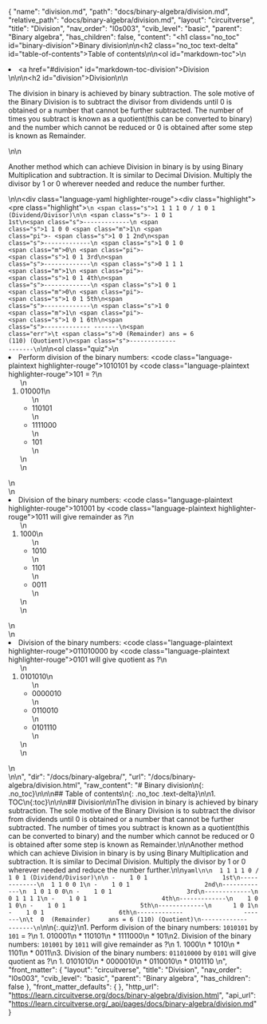 {
  "name": "division.md",
  "path": "docs/binary-algebra/division.md",
  "relative_path": "docs/binary-algebra/division.md",
  "layout": "circuitverse",
  "title": "Division",
  "nav_order": "l0s003",
  "cvib_level": "basic",
  "parent": "Binary algebra",
  "has_children": false,
  "content": "<h1 class=\"no_toc\" id=\"binary-division\">Binary division</h1>\n\n<h2 class=\"no_toc text-delta\" id=\"table-of-contents\">Table of contents</h2>\n\n<ol id=\"markdown-toc\">\n  <li><a href=\"#division\" id=\"markdown-toc-division\">Division</a></li>\n</ol>\n\n<h2 id=\"division\">Division</h2>\n\n<p>The division in binary is achieved by binary subtraction. The sole motive of the Binary Division is to subtract the divisor from dividends until 0 is obtained or a number that cannot be further subtracted. The number of times you subtract is known as a quotient(this can be converted to binary) and the number which cannot be reduced or 0 is obtained after some step is known as Remainder.</p>\n\n<p>Another method which can achieve Division in binary is by using Binary Multiplication and subtraction. It is similar to Decimal Division. Multiply the divisor by 1 or 0 wherever needed and reduce the number further.</p>\n\n<div class=\"language-yaml highlighter-rouge\"><div class=\"highlight\"><pre class=\"highlight\"><code>\n  <span class=\"s\">1 1 1 1 0 / 1 0 1 (Dividend/Divisor)</span>\n\n <span class=\"s\">-    1 0 1                     1st</span>\n<span class=\"s\">-------------</span>\n  <span class=\"s\">1 1 0 0 </span><span class=\"m\">1</span>\n <span class=\"pi\">-</span>    <span class=\"s\">1 0 1                     2nd</span>\n<span class=\"s\">-------------</span>\n  <span class=\"s\">1 0 1 0 </span><span class=\"m\">0</span>\n <span class=\"pi\">-</span>    <span class=\"s\">1 0 1                     3rd</span>\n<span class=\"s\">-------------</span>\n  <span class=\"s\">0 1 1 1 </span><span class=\"m\">1</span>\n <span class=\"pi\">-</span>    <span class=\"s\">1 0 1                     4th</span>\n<span class=\"s\">-------------</span>\n    <span class=\"s\">1 0 1 </span><span class=\"m\">0</span>\n <span class=\"pi\">-</span>    <span class=\"s\">1 0 1                     5th</span>\n<span class=\"s\">-------------</span>\n      <span class=\"s\">1 0 </span><span class=\"m\">1</span>\n <span class=\"pi\">-</span>    <span class=\"s\">1 0 1                     6th</span>\n<span class=\"s\">-------------                 -------</span>\n<span class=\"err\">\t</span>  <span class=\"s\">0  (Remainder)     ans = 6 (110) (Quotient)</span>\n<span class=\"s\">-------------                 -------</span>\n</code></pre></div></div>\n\n<ol class=\"quiz\">\n  <li>Perform division of the binary numbers: <code class=\"language-plaintext highlighter-rouge\">1010101</code> by <code class=\"language-plaintext highlighter-rouge\">101</code> = ?\n    <ol>\n      <li>010001\n        <ul>\n          <li>110101</li>\n          <li>1111000</li>\n          <li>101</li>\n        </ul>\n      </li>\n    </ol>\n  </li>\n  <li>Division of the binary numbers: <code class=\"language-plaintext highlighter-rouge\">101001</code> by <code class=\"language-plaintext highlighter-rouge\">1011</code> will give remainder as ?\n    <ol>\n      <li>1000\n        <ul>\n          <li>1010</li>\n          <li>1101</li>\n          <li>0011</li>\n        </ul>\n      </li>\n    </ol>\n  </li>\n  <li>Division of the binary numbers: <code class=\"language-plaintext highlighter-rouge\">011010000</code> by <code class=\"language-plaintext highlighter-rouge\">0101</code> will give quotient as ?\n    <ol>\n      <li>0101010\n        <ul>\n          <li>0000010</li>\n          <li>0110010</li>\n          <li>0101110</li>\n        </ul>\n      </li>\n    </ol>\n  </li>\n</ol>\n",
  "dir": "/docs/binary-algebra/",
  "url": "/docs/binary-algebra/division.html",
  "raw_content": "# Binary division\n{: .no_toc}\n\n\n## Table of contents\n{: .no_toc .text-delta}\n\n1. TOC\n{:toc}\n\n\n## Division\n\nThe division in binary is achieved by binary subtraction. The sole motive of the Binary Division is to subtract the divisor from dividends until 0 is obtained or a number that cannot be further subtracted. The number of times you subtract is known as a quotient(this can be converted to binary) and the number which cannot be reduced or 0 is obtained after some step is known as Remainder.\n\nAnother method which can achieve Division in binary is by using Binary Multiplication and subtraction. It is similar to Decimal Division. Multiply the divisor by 1 or 0 wherever needed and reduce the number further.\n\n```yaml\n\n  1 1 1 1 0 / 1 0 1 (Dividend/Divisor)\n\n -    1 0 1                     1st\n-------------\n  1 1 0 0 1\n -    1 0 1                     2nd\n-------------\n  1 0 1 0 0\n -    1 0 1                     3rd\n-------------\n  0 1 1 1 1\n -    1 0 1                     4th\n-------------\n    1 0 1 0\n -    1 0 1                     5th\n-------------\n      1 0 1\n -    1 0 1                     6th\n-------------                 -------\n\t  0  (Remainder)     ans = 6 (110) (Quotient)\n-------------                 -------\n```\n\n{:.quiz}\n1. Perform division of the binary numbers: `1010101` by `101` = ?\n   1. 010001\n   * 110101\n   * 1111000\n   * 101\n2. Division of the binary numbers: `101001` by `1011` will give remainder as ?\n   1. 1000\n   * 1010\n   * 1101\n   * 0011\n3. Division of the binary numbers: `011010000` by `0101` will give quotient as ?\n   1. 0101010\n   * 0000010\n   * 0110010\n   * 0101110 \n",
  "front_matter": {
    "layout": "circuitverse",
    "title": "Division",
    "nav_order": "l0s003",
    "cvib_level": "basic",
    "parent": "Binary algebra",
    "has_children": false
  },
  "front_matter_defaults": {
  },
  "http_url": "https://learn.circuitverse.org/docs/binary-algebra/division.html",
  "api_url": "https://learn.circuitverse.org/_api/pages/docs/binary-algebra/division.md"
}